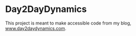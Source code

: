 # Day2DayDynamics
This project is meant to make accessible code from my blog, www.day2daydynamics.com.
